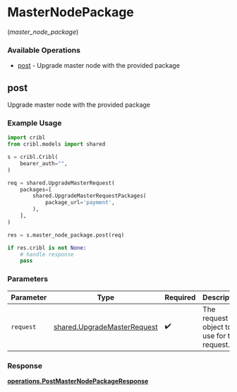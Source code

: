 # MasterNodePackage
(*master_node_package*)

### Available Operations

* [post](#post) - Upgrade master node with the provided package

## post

Upgrade master node with the provided package

### Example Usage

```python
import cribl
from cribl.models import shared

s = cribl.Cribl(
    bearer_auth="",
)

req = shared.UpgradeMasterRequest(
    packages=[
        shared.UpgradeMasterRequestPackages(
            package_url='payment',
        ),
    ],
)

res = s.master_node_package.post(req)

if res.cribl is not None:
    # handle response
    pass
```

### Parameters

| Parameter                                                                  | Type                                                                       | Required                                                                   | Description                                                                |
| -------------------------------------------------------------------------- | -------------------------------------------------------------------------- | -------------------------------------------------------------------------- | -------------------------------------------------------------------------- |
| `request`                                                                  | [shared.UpgradeMasterRequest](../../models/shared/upgrademasterrequest.md) | :heavy_check_mark:                                                         | The request object to use for the request.                                 |


### Response

**[operations.PostMasterNodePackageResponse](../../models/operations/postmasternodepackageresponse.md)**

